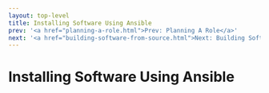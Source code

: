 ```yaml
---
layout: top-level
title: Installing Software Using Ansible
prev: '<a href="planning-a-role.html">Prev: Planning A Role</a>'
next: '<a href="building-software-from-source.html">Next: Building Software From Source</a>'
---
```


# Installing Software Using Ansible